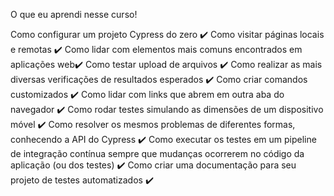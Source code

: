 O que eu aprendi nesse curso!

Como configurar um projeto Cypress do zero ✔️
Como visitar páginas locais e remotas ✔️
Como lidar com elementos mais comuns encontrados em aplicações web✔️
Como testar upload de arquivos ✔️
Como realizar as mais diversas verificações de resultados esperados ✔️
Como criar comandos customizados ✔️
Como lidar com links que abrem em outra aba do navegador ✔️
Como rodar testes simulando as dimensões de um dispositivo móvel ✔️
Como resolver os mesmos problemas de diferentes formas, conhecendo a API do Cypress ✔️
Como executar os testes em um pipeline de integração contínua sempre que mudanças ocorrerem no código da aplicação (ou dos testes) ✔️
Como criar uma documentação para seu projeto de testes automatizados ✔️